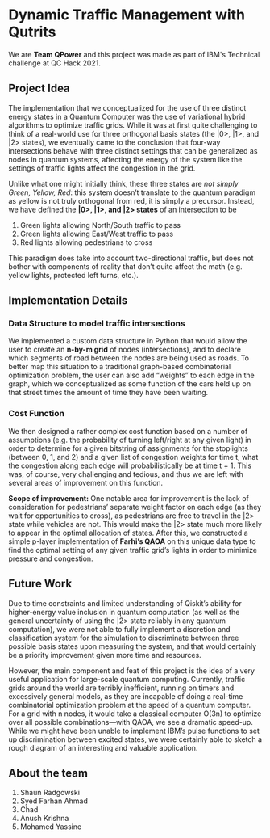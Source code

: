 # Dynamic Traffic Management with Qutrits

We are **Team QPower** and this project was made as part of IBM's Technical challenge at QC Hack 2021.

## Project Idea

The implementation that we conceptualized for the use of three distinct energy states in a Quantum Computer was the use of variational hybrid algorithms to optimize traffic grids. While it was at first quite challenging to think of a real-world use for three orthogonal basis states (the |0>, |1>, and |2> states), we eventually came to the conclusion that four-way intersections behave with three distinct settings that can be generalized as nodes in quantum systems, affecting the energy of the system like the settings of traffic lights affect the congestion in the grid.   

Unlike what one might initially think, these three states are *not simply Green, Yellow, Red*: this system doesn’t translate to the quantum paradigm as yellow is not truly orthogonal from red, it is simply a precursor. Instead, we have defined the **|0>, |1>, and |2> states** of an intersection to be 
1. Green lights allowing North/South traffic to pass
2. Green lights allowing East/West traffic to pass
3. Red lights allowing pedestrians to cross

This paradigm does take into account two-directional traffic, but does not bother with components of reality that don’t quite affect the math (e.g. yellow lights, protected left turns, etc.).

## Implementation Details

### Data Structure to model traffic intersections
We implemented a custom data structure in Python that would allow the user to create an **n-by-m grid** of nodes (intersections), and to declare which segments of road between the nodes are being used as roads. To better map this situation to a traditional graph-based combinatorial optimization problem, the user can also add “weights” to each edge in the graph, which we conceptualized as some function of the cars held up on that street times the amount of time they have been waiting.  

### Cost Function 
We then designed a rather complex cost function based on a number of assumptions (e.g. the probability of turning left/right at any given light) in order to determine for a given bitstring of assignments for the stoplights (between 0, 1, and 2) and a given list of congestion weights for time t, what the congestion along each edge will probabilistically be at time t + 1. This was, of course, very challenging and tedious, and thus we are left with several areas of improvement on this function.  

**Scope of improvement:** One notable area for improvement is the lack of consideration for pedestrians’ separate weight factor on each edge (as they wait for opportunities to cross), as pedestrians are free to travel in the |2> state while vehicles are not. This would make the |2> state much more likely to appear in the optimal allocation of states. After this, we constructed a simple p-layer implementation of **Farhi’s QAOA** on this unique data type to find the optimal setting of any given traffic grid’s lights in order to minimize pressure and congestion.


## Future Work 
Due to time constraints and limited understanding of Qiskit’s ability for higher-energy value inclusion in quantum computation (as well as the general uncertainty of using the |2> state reliably in any quantum computation), we were not able to fully implement a discretion and classification system for the simulation to discriminate between three possible basis states upon measuring the system, and that would certainly be a priority improvement given more time and resources.  

However, the main component and feat of this project is the idea of a very useful application for large-scale quantum computing. Currently, traffic grids around the world are terribly inefficient, running on timers and excessively general models, as they are incapable of doing a real-time combinatorial optimization problem at the speed of a quantum computer. For a grid with n nodes, it would take a classical computer O(3n) to optimize over all possible combinations—with QAOA, we see a dramatic speed-up. While we might have been unable to implement IBM’s pulse functions to set up discrimination between excited states, we were certainly able to sketch a rough diagram of an interesting and valuable application.


## About the team

1. Shaun Radgowski
2. Syed Farhan Ahmad
4. Chad
5. Anush Krishna
6. Mohamed Yassine
